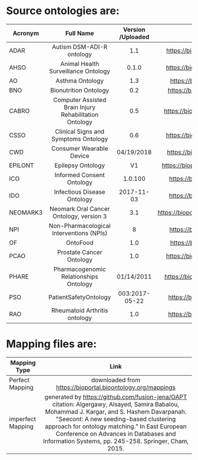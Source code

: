 # Source ontologies are:
| Acronym | Full Name | Version /Uploaded |Link |
| ------------- |:-------------:|:-------------:|:-------------:|
| ADAR |Autism DSM-ADI-R ontology|1.1|https://bioportal.bioontology.org/ontologies/ADAR|
| AHSO |Animal Health Surveillance Ontology|0.1.0 |https://bioportal.bioontology.org/ontologies/AHSO|
| AO |Asthma Ontology|1.3|https://bioportal.bioontology.org/ontologies/AO|
| BNO |Bionutrition Ontology|0.2|https://bioportal.bioontology.org/ontologies/BNO|
| CABRO |Computer Assisted Brain Injury Rehabilitation Ontology|0.5|https://bioportal.bioontology.org/ontologies/CABRO|
| CSSO |Clinical Signs and Symptoms Ontology |0.6|https://bioportal.bioontology.org/ontologies/CSSO|
| CWD |Consumer Wearable Device | 	04/19/2018 |https://bioportal.bioontology.org/ontologies/CWD|
| EPILONT |Epilepsy Ontology | V1|https://bioportal.bioontology.org/ontologies/EPILONT|
| ICO|Informed Consent Ontology|1.0.100 |https://bioportal.bioontology.org/ontologies/ICO|
| IDO |Infectious Disease Ontology| 2017-11-03  |https://bioportal.bioontology.org/ontologies/IDO|
| NEOMARK3 |Neomark Oral Cancer Ontology, version 3| 3.1|https://bioportal.bioontology.org/ontologies/NEOMARK3|
| NPI |Non-Pharmacological Interventions (NPIs) | 8 |https://bioportal.bioontology.org/ontologies/NPI|
| OF |OntoFood | 1.0|https://bioportal.bioontology.org/ontologies/OF|
| PCAO |Prostate Cancer Ontology | 1.0|https://bioportal.bioontology.org/ontologies/PCAO|
| PHARE |Pharmacogenomic Relationships Ontology |01/14/2011 |https://bioportal.bioontology.org/ontologies/PHARE|
| PSO |PatientSafetyOntology |003:2017-05-22|https://bioportal.bioontology.org/ontologies/PSO|
| RAO |Rheumatoid Arthritis ontology | 1.0|https://bioportal.bioontology.org/ontologies/RAO|



# Mapping files are:
| Mapping Type | Link |
| ------------- |:-------------:|
| Perfect Mapping |downloaded from https://bioportal.bioontology.org/mappings|
|imperfect Mapping | generated by https://github.com/fusion-jena/OAPT <br> citation: Algergawy, Alsayed, Samira Babalou, Mohammad J. Kargar, and S. Hashem Davarpanah. "Seecont: A new seeding-based clustering approach for ontology matching." In East European Conference on Advances in Databases and Information Systems, pp. 245-258. Springer, Cham, 2015.|
